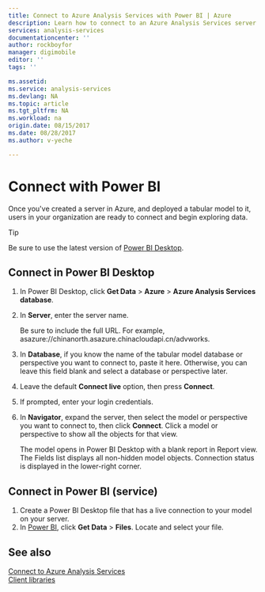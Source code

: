 ```yaml
---
title: Connect to Azure Analysis Services with Power BI | Azure
description: Learn how to connect to an Azure Analysis Services server by using Power BI.
services: analysis-services
documentationcenter: ''
author: rockboyfor
manager: digimobile
editor: ''
tags: ''

ms.assetid: 
ms.service: analysis-services
ms.devlang: NA
ms.topic: article
ms.tgt_pltfrm: NA
ms.workload: na
origin.date: 08/15/2017
ms.date: 08/28/2017
ms.author: v-yeche

---
```

# Connect with Power BI

Once you've created a server in Azure, and deployed a tabular model to it, users in your organization are ready to connect and begin exploring data. 

> [!TIP]
> Be sure to use the latest version of [Power BI Desktop](https://powerbi.microsoft.com/desktop/).
> 
> 

## Connect in Power BI Desktop

1. In Power BI Desktop, click **Get Data** > **Azure** > **Azure Analysis Services database**.

2. In **Server**, enter the server name. 

    Be sure to include the full URL. For example, asazure://chinanorth.asazure.chinacloudapi.cn/advworks.
    <!--Not Available on China East-->
    
3. In **Database**, if you know the name of the tabular model database or perspective you want to connect to, paste it here. Otherwise, you can leave this field blank and select a database or perspective later.

4. Leave the default **Connect live** option, then press **Connect**. 

5. If prompted, enter your login credentials. 

6. In **Navigator**, expand the server, then select the model or perspective you want to connect to, then click **Connect**. Click  a model or perspective to show all the objects for that view.

    The model opens in Power BI Desktop with a blank report in Report view. The Fields list displays all non-hidden model objects. Connection status is displayed in the lower-right corner.

## Connect in Power BI (service)

1. Create a Power BI Desktop file that has a live connection to your model on your server.
2. In [Power BI](https://powerbi.microsoft.com), click **Get Data** > **Files**. Locate and select your file.

## See also
[Connect to Azure Analysis Services](analysis-services-connect.md)   
[Client libraries](analysis-services-data-providers.md)

<!--Update_Description: update meta properties-->